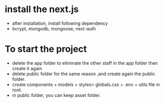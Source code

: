 # install the next.js
- after installation, install following dependency 
- bcrypt, mongodb, mongoose, next-auth

# To start the project 
- delete the app folder to eliminate the other staff in the app folder then create it again
- delete public folder for the same reason ,and create again the public folder.
- create components + models + styles> globals.css + .env + utils file in root.
- in public folder, you can keep asset folder. 